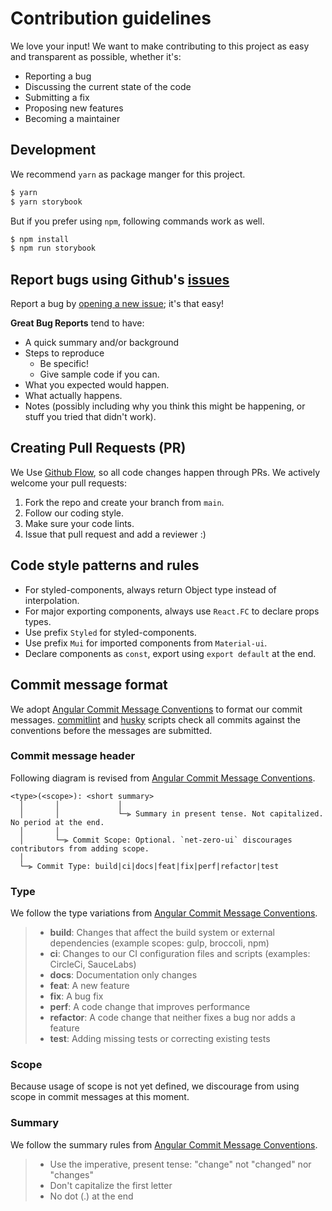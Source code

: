 # Contribution guidelines

We love your input! We want to make contributing to this project as easy and transparent as possible, whether it's:

- Reporting a bug
- Discussing the current state of the code
- Submitting a fix
- Proposing new features
- Becoming a maintainer

## Development

We recommend `yarn` as package manger for this project.

```bash
$ yarn
$ yarn storybook
```

But if you prefer using `npm`, following commands work as well.

```bash
$ npm install
$ npm run storybook
```

## Report bugs using Github's [issues](/)

Report a bug by [opening a new issue](); it's that easy!

**Great Bug Reports** tend to have:

- A quick summary and/or background
- Steps to reproduce
  - Be specific!
  - Give sample code if you can.
- What you expected would happen.
- What actually happens.
- Notes (possibly including why you think this might be happening, or stuff you tried that didn't work).

## Creating Pull Requests (PR)

We Use [Github Flow](https://guides.github.com/introduction/flow/index.html), so all code changes happen through PRs. We actively welcome your pull requests:

1. Fork the repo and create your branch from `main`.
2. Follow our coding style.
3. Make sure your code lints.
4. Issue that pull request and add a reviewer :)

## Code style patterns and rules

- For styled-components, always return Object type instead of interpolation.
- For major exporting components, always use `React.FC` to declare props types.
- Use prefix `Styled` for styled-components.
- Use prefix `Mui` for imported components from `Material-ui`.
- Declare components as `const`, export using `export default` at the end.

## Commit message format

We adopt [Angular Commit Message Conventions](https://github.com/angular/angular/blob/master/CONTRIBUTING.md#-commit-message-format) to format our commit messages. [commitlint](https://github.com/conventional-changelog/commitlint) and [husky](https://github.com/typicode/husky) scripts check all commits against the conventions before the messages are submitted.

### Commit message header

Following diagram is revised from [Angular Commit Message Conventions](https://github.com/angular/angular/blob/master/CONTRIBUTING.md#commit-message-header).

```
<type>(<scope>): <short summary>
  │       │             │
  │       │             └─⫸ Summary in present tense. Not capitalized. No period at the end.
  │       │
  │       └─⫸ Commit Scope: Optional. `net-zero-ui` discourages contributors from adding scope.
  │
  └─⫸ Commit Type: build|ci|docs|feat|fix|perf|refactor|test
```

### Type

We follow the type variations from [Angular Commit Message Conventions](https://github.com/angular/angular/blob/master/CONTRIBUTING.md#type).

> - **build**: Changes that affect the build system or external dependencies (example scopes: gulp, broccoli, npm)
> - **ci**: Changes to our CI configuration files and scripts (examples: CircleCi, SauceLabs)
> - **docs**: Documentation only changes
> - **feat**: A new feature
> - **fix**: A bug fix
> - **perf**: A code change that improves performance
> - **refactor**: A code change that neither fixes a bug nor adds a feature
> - **test**: Adding missing tests or correcting existing tests

### Scope

Because usage of scope is not yet defined, we discourage from using scope in commit messages at this moment.

### Summary

We follow the summary rules from [Angular Commit Message Conventions](https://github.com/angular/angular/blob/master/CONTRIBUTING.md#summary).

> - Use the imperative, present tense: "change" not "changed" nor "changes"
> - Don't capitalize the first letter
> - No dot (.) at the end
